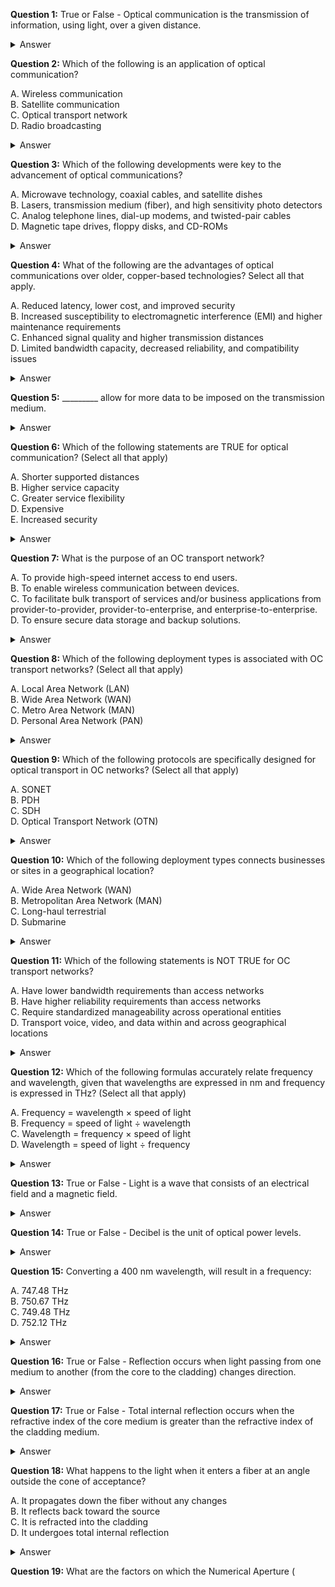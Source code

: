 **Question 1:** True or False - Optical communication is the transmission of information, using light, over a given distance.

<details>
  <summary>Answer</summary>
  True.
</details>

**Question 2:** Which of the following is an application of optical communication?

A. Wireless communication  
B. Satellite communication  
C. Optical transport network  
D. Radio broadcasting  
<details>
  <summary>Answer</summary>
  C; Optical transport network
</details>

**Question 3:** Which of the following developments were key to the advancement of optical communications?

A. Microwave technology, coaxial cables, and satellite dishes  
B. Lasers, transmission medium (fiber), and high sensitivity photo detectors  
C. Analog telephone lines, dial-up modems, and twisted-pair cables  
D. Magnetic tape drives, floppy disks, and CD-ROMs  
<details>
  <summary>Answer</summary>
  B; Lasers, transmission medium (fiber), and high sensitivity photo detectors
</details>

**Question 4:** What of the following are the advantages of optical communications over older, copper-based technologies? Select all that apply.

A. Reduced latency, lower cost, and improved security  
B. Increased susceptibility to electromagnetic interference (EMI) and higher maintenance requirements  
C. Enhanced signal quality and higher transmission distances  
D. Limited bandwidth capacity, decreased reliability, and compatibility issues  
<details>
  <summary>Answer</summary>
  A and C.
</details>

**Question 5:** _________ allow for more data to be imposed on the transmission medium.

<details>
  <summary>Answer</summary>
  C; Advanced modulation schemes
</details>

**Question 6:** Which of the following statements are TRUE for optical communication? (Select all that apply)

A. Shorter supported distances  
B. Higher service capacity  
C. Greater service flexibility  
D. Expensive  
E. Increased security  
<details>
  <summary>Answer</summary>
  B, C and E
</details>

**Question 7:** What is the purpose of an OC transport network?

A. To provide high-speed internet access to end users.  
B. To enable wireless communication between devices.  
C. To facilitate bulk transport of services and/or business applications from provider-to-provider, provider-to-enterprise, and enterprise-to-enterprise.  
D. To ensure secure data storage and backup solutions.  
<details>
  <summary>Answer</summary>
  C; To facilitate bulk transport of services and/or business applications from provider-to-provider, provider-to-enterprise, and enterprise-to-enterprise.
</details>

**Question 8:** Which of the following deployment types is associated with OC transport networks? (Select all that apply)

A. Local Area Network (LAN)  
B. Wide Area Network (WAN)  
C. Metro Area Network (MAN)  
D. Personal Area Network (PAN)  
<details>
  <summary>Answer</summary>
  B and C
</details>

**Question 9:** Which of the following protocols are specifically designed for optical transport in OC networks? (Select all that apply)

A. SONET  
B. PDH  
C. SDH  
D. Optical Transport Network (OTN)  
<details>
  <summary>Answer</summary>
  A, C, and D
</details>

**Question 10:** Which of the following deployment types connects businesses or sites in a geographical location?

A. Wide Area Network (WAN)  
B. Metropolitan Area Network (MAN)  
C. Long-haul terrestrial  
D. Submarine  
<details>
  <summary>Answer</summary>
  B; Metropolitan Area Network (MAN)
</details>

**Question 11:** Which of the following statements is NOT TRUE for OC transport networks?

A. Have lower bandwidth requirements than access networks  
B. Have higher reliability requirements than access networks  
C. Require standardized manageability across operational entities  
D. Transport voice, video, and data within and across geographical locations  
<details>
  <summary>Answer</summary>
  A; Have lower bandwidth requirements than access networks
</details>

**Question 12:** Which of the following formulas accurately relate frequency and wavelength, given that wavelengths are expressed in nm and frequency is expressed in THz? (Select all that apply)

A. Frequency = wavelength × speed of light  
B. Frequency = speed of light ÷ wavelength  
C. Wavelength = frequency × speed of light  
D. Wavelength = speed of light ÷ frequency  
<details>
  <summary>Answer</summary>
  B; Frequency = speed of light ÷ wavelength and and D; Wavelength = speed of light ÷ frequency
</details>

**Question 13:** True or False - Light is a wave that consists of an electrical field and a magnetic field.

<details>
  <summary>Answer</summary>
  True.
</details>

**Question 14:** True or False - Decibel is the unit of optical power levels.

<details>
  <summary>Answer</summary>
  True
</details>

**Question 15:** Converting a 400 nm wavelength, will result in a frequency:

A. 747.48 THz  
B. 750.67 THz  
C. 749.48 THz  
D. 752.12 THz  
<details>
  <summary>Answer</summary>
  C; 749.48 THz
</details>

**Question 16:** True or False - Reflection occurs when light passing from one medium to another (from the core to the cladding) changes direction.

<details>
  <summary>Answer</summary>
  False; Reflection is when the light ray bounces back into the original material.
</details>

**Question 17:** True or False - Total internal reflection occurs when the refractive index of the core medium is greater than the refractive index of the cladding medium.

<details>
  <summary>Answer</summary>
  True
</details>

**Question 18:** What happens to the light when it enters a fiber at an angle outside the cone of acceptance?

A. It propagates down the fiber without any changes  
B. It reflects back toward the source  
C. It is refracted into the cladding  
D. It undergoes total internal reflection  
<details>
  <summary>Answer</summary>
  C; It is refracted into the cladding.
</details>

**Question 19:** What are the factors on which the Numerical Aperture (
